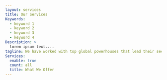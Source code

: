 ```yaml
---
layout: services
title: Our Services
Keywords:
  - keyword 1
  - keyword 2
  - keyword 3
  - keyword 4
Description: >
  lorem ipsum text....
tagline: We have worked with top global powerhouses that lead their sectors in Social Media, Payments, Marketplaces, Hospitality and Industry 4.0 to help them leverage blockchain to better serve millions to billions of customers across the world.
Services:
  enable: true
  count: all
  title: What We Offer
---
```

